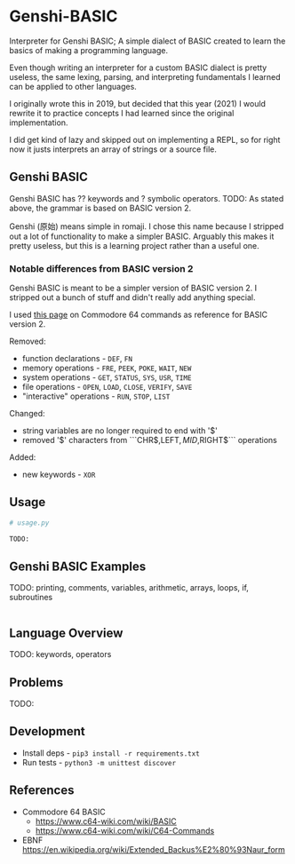 # Genshi-BASIC
Interpreter for Genshi BASIC; A simple dialect of BASIC created to 
learn the basics of making a programming language.

Even though writing an interpreter for a custom BASIC dialect is pretty useless, the same 
lexing, parsing, and interpreting fundamentals I learned can be applied to other languages.

I originally wrote this in 2019, but decided that this year (2021) I would rewrite it
to practice concepts I had learned since the original implementation.

I did get kind of lazy and skipped out on implementing a REPL, so for right now it
justs interprets an array of strings or a source file.


## Genshi BASIC
Genshi BASIC has ?? keywords and ? symbolic operators. TODO:
As stated above, the grammar is based on BASIC version 2.

Genshi (原始) means simple in romaji. I chose this name because I stripped out a lot of
functionality to make a simpler BASIC. Arguably this makes it pretty useless, 
but this is a learning project rather than a useful one.


### Notable differences from BASIC version 2
Genshi BASIC is meant to be a simpler version of BASIC version 2.
I stripped out a bunch of stuff and didn't really add anything special.

I used [this page](https://www.c64-wiki.com/wiki/C64-Commands) on Commodore 64 commands
as reference for BASIC version 2.

Removed:

- function declarations - ```DEF```, ```FN```
- memory operations - ```FRE```, ```PEEK```, ```POKE```, ```WAIT```, ```NEW```
- system operations - ```GET```, ```STATUS```, ```SYS```, ```USR```, ```TIME```
- file operations - ```OPEN```, ```LOAD```, ```CLOSE```, ```VERIFY```, ```SAVE```
- "interactive" operations - ```RUN```, ```STOP```, ```LIST```

Changed:

- string variables are no longer required to end with '$'
- removed '$' characters from ```CHR$,LEFT$,MID$,RIGHT$``` operations

Added:

- new keywords - ```XOR```


## Usage
```python
# usage.py

TODO:
```


## Genshi BASIC Examples
TODO: printing, comments, variables, arithmetic, arrays, loops, if, subroutines
```
```


## Language Overview
TODO: keywords, operators


## Problems
TODO:


## Development
- Install deps - ```pip3 install -r requirements.txt```
- Run tests - ```python3 -m unittest discover```


## References
- Commodore 64 BASIC
  - https://www.c64-wiki.com/wiki/BASIC
  - https://www.c64-wiki.com/wiki/C64-Commands
- EBNF https://en.wikipedia.org/wiki/Extended_Backus%E2%80%93Naur_form
